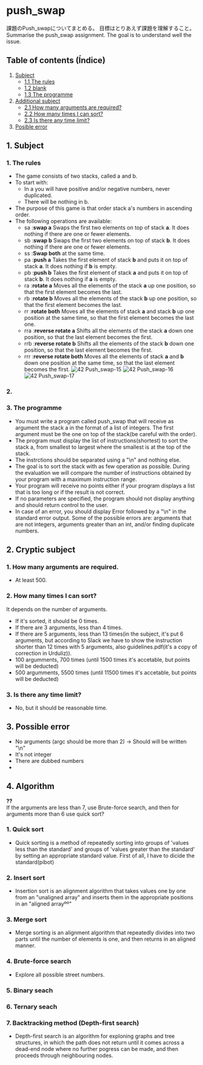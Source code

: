 # push_swap
課題のPush_swapについてまとめる。
目標はとりあえず課題を理解すること。
Summarise the push_swap assignment.
The goal is to understand well the issue.

## Table of contents (Índice)
1. [Subject](#1-subject)
    - [1.1 The rules](#1-the-rules)
    - [1.2 blank](#2-blank)
    - [1.3 The programme](#3-the-programme)
2. [Additional subject](#2-additional-subject)
    - [2.1 How many arguments are required?](#1-how-many-arguments-are-required)
    - [2.2 How many times I can sort?](#2-how-many-times-i-can-sort)
    - [2.3 Is there any time limit?](#3-is-there-any-time-limit)
3. [Posible error](#3-possible-error)

## 1. Subject
### 1. The rules
- The game consists of two stacks, called a and b.
- To start with:
    - In a you will have positive and/or negative numbers, never duplicated.
    - There will be nothing in b.
- The purpose of this game is that order stack a's numbers in ascending order.
- The following operations are available:
    - sa :**swap a** Swaps the first two elements on top of stack **a**. It does nothing if there are one or fewer elements.
    - sb :**swap b** Swaps the first two elements on top of stack **b**. It does nothing if there are one or fewer elements.
    - ss :**Swap both** at the same time.
    - pa :**push a** Takes the first element of stack **b** and puts it on top of stack **a**. It does nothing if **b** is empty.
    - pb :**push b** Takes the first element of stack **a** and puts it on top of stack **b**. It does nothing if **a** is empty.
    - ra :**rotate a** Moves all the elements of the stack **a** up one position, so that the first element becomes the last.
    - rb :**rotate b** Moves all the elements of the stack **b** up one position, so that the first element becomes the last.
    - rr :**rotate both** Moves all the elements of stack **a** and stack **b** up one position at the same time, so that the first element becomes the last one.
    - rra :**reverse rotate a** Shifts all the elements of the stack **a** down one position, so that the last element becomes the first.
    - rrb :**reverse rotate b** Shifts all the elements of the stack **b** down one position, so that the last element becomes the first.
    - rrr :**reverse rotate both** Moves all the elements of stack **a** and **b** down one position at the same time, so that the last element becomes the first.
    ![42 Push_swap-15](https://user-images.githubusercontent.com/119419194/217055325-aa2a728e-9a83-4ad5-8ae9-129ca5459d2f.jpg)
    ![42 Push_swap-16](https://user-images.githubusercontent.com/119419194/217055394-9670ef55-5b93-489b-82b8-ce6862a5a2e9.jpg)
    ![42 Push_swap-17](https://user-images.githubusercontent.com/119419194/217055484-5345209b-93f0-4be4-9387-709debf892bb.jpg)

### 2. 
### 3. The programme
- You must write a program called push_swap that will receive as argument the stack a in the format of a list of integers. The first argument must be the one on top of the stack(be careful with the order).
- The program must display the list of instructions(shortest)
to sort the stack a, from smallest to largest where the smallest is at the top of the stack.
- The instrctions should be separated using a "\n" and nothing else.
- The goal is to sort the stack with as few operation as possible. During the evaluation we will compare the number of instructions obtained by your program with a maximum instruction range.
- Your program will receive no points either if your program displays a list that is too long or if the result is not correct.
- If no parameters are specified, the program should not display anything and should return control to the user.
- In case of an error, you should display Error followed by a "\n" in the standard error output. Some of the possible errors are: arguments that are not integers, arguments greater than an int, and/or finding duplicate numbers.

## 2. Cryptic subject
### 1. How many arguments are required.
- At least 500.
### 2. How many times I can sort?
It depends on the number of arguments.
- If it's sorted, it should be 0 times.
- If there are 3 arguments, less than 4 times.
- If there are 5 arguments, less than 13 times(in the subject, it's put 6 arguments, but according to Slack we have to show the instruction shorter than 12 times with 5 arguments, also guidelines.pdf(it's a copy of correction in Urduliz)).
- 100 argumments, 700 times (until 1500 times it's accetable, but points will be deducted)
- 500 argumments, 5500 times (until 11500 times it's accetable, but points will be deducted)
### 3. Is there any time limit?
- No, but it should be reasonable time.

## 3. Possible error
- No arguments (argc should be more than 2) -> Should will be written "\n"
- It's not integer
- There are dubbed numbers
- 
## 4. Algorithm
**??**  
If the arguments are less than 7, use Brute-force search, and then for arguments more than 6 use quick sort?
### 1. Quick sort
- Quick sorting is a method of repeatedly sorting into groups of 'values less than the standard' and groups of 'values greater than the standard' by setting an appropriate standard value. First of all, I have to dicide the standard(pibot)  
### 2. Insert sort
- Insertion sort is an alignment algorithm that takes values one by one from an "unaligned array" and inserts them in the appropriate positions in an "aligned arrayºº"
### 3. Merge sort
- Merge sorting is an alignment algorithm that repeatedly divides into two parts until the number of elements is one, and then returns in an aligned manner.
### 4. Brute-force search
- Explore all possible street numbers.
### 5. Binary seach
### 6. Ternary seach
### 7. Backtracking method (Depth-first search)
- Depth-first search is an algorithm for exploning graphs and tree structures, in which the path does not return until it comes across a dead-end node where no further pogress can be made, and then proceeds through neighbouring nodes.


